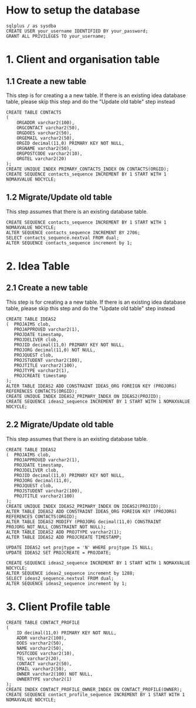 # How to setup the database 
```
sqlplus / as sysdba
CREATE USER your_username IDENTIFIED BY your_password;
GRANT ALL PRIVILEGES TO your_username;
```

# 1. Client and organisation table

## 1.1 Create a new table

This step is for creating a a new table. 
If there is an existing idea database table, please skip this step and do the "Update old table" step instead

```
CREATE TABLE CONTACTS
(
    ORGADDR varchar2(100),
    ORGCONTACT varchar2(50),
    ORGDOES varchar2(50),
    ORGEMAIL varchar2(50),
    ORGID decimal(11,0) PRIMARY KEY NOT NULL,
    ORGNAME varchar2(50),
    ORGPOSTCODE varchar2(10),
    ORGTEL varchar2(20)
);
CREATE UNIQUE INDEX PRIMARY_CONTACTS_INDEX ON CONTACTS(ORGID);
CREATE SEQUENCE contacts_sequence INCREMENT BY 1 START WITH 1 NOMAXVALUE NOCYCLE;
```
## 1.2 Migrate/Update old table

This step assumes that there is an existing database table.

```
CREATE SEQUENCE contacts_sequence INCREMENT BY 1 START WITH 1 NOMAXVALUE NOCYCLE;
ALTER SEQUENCE contacts_sequence INCREMENT BY 2706;
SELECT contacts_sequence.nextval FROM dual;
ALTER SEQUENCE contacts_sequence increment by 1;
```
# 2. Idea Table

## 2.1 Create a new table

This step is for creating a a new table. 
If there is an existing idea database table, please skip this step and do the "Update old table" step instead

```
CREATE TABLE IDEAS2
(  PROJAIMS clob,
   PROJAPPROVED varchar2(1),
   PROJDATE timestamp,
   PROJDELIVER clob,
   PROJID decimal(11,0) PRIMARY KEY NOT NULL,
   PROJORG decimal(11,0) NOT NULL,
   PROJQUEST clob,
   PROJSTUDENT varchar2(100),
   PROJTITLE varchar2(100),
   PROJTYPE varchar2(1),
   PROJCREATE timestamp
);
ALTER TABLE IDEAS2 ADD CONSTRAINT IDEAS_ORG FOREIGN KEY (PROJORG) REFERENCES CONTACTS(ORGID);
CREATE UNIQUE INDEX IDEAS2_PRIMARY_INDEX ON IDEAS2(PROJID);
CREATE SEQUENCE ideas2_sequence INCREMENT BY 1 START WITH 1 NOMAXVALUE NOCYCLE;
```

## 2.2 Migrate/Update old table

This step assumes that there is an existing database table.

```
CREATE TABLE IDEAS2
(  PROJAIMS clob,
   PROJAPPROVED varchar2(1),
   PROJDATE timestamp,
   PROJDELIVER clob,
   PROJID decimal(11,0) PRIMARY KEY NOT NULL,
   PROJORG decimal(11,0),
   PROJQUEST clob,
   PROJSTUDENT varchar2(100),
   PROJTITLE varchar2(100)
);
CREATE UNIQUE INDEX IDEAS2_PRIMARY_INDEX ON IDEAS2(PROJID);
ALTER TABLE IDEAS2 ADD CONSTRAINT IDEAS_ORG FOREIGN KEY (PROJORG) REFERENCES CONTACTS(ORGID);
ALTER TABLE IDEAS2 MODIFY (PROJORG decimal(11,0) CONSTRAINT PROJORG_NOT_NULL_CONSTRAINT NOT NULL); 
ALTER TABLE IDEAS2 ADD PROJTYPE varchar2(1);
ALTER TABLE IDEAS2 ADD PROJCREATE TIMESTAMP;

UPDATE IDEAS2 set projtype = 'N' WHERE projtype IS NULL;
UPDATE IDEAS2 SET PROJCREATE = PROJDATE;

CREATE SEQUENCE ideas2_sequence INCREMENT BY 1 START WITH 1 NOMAXVALUE NOCYCLE;
ALTER SEQUENCE ideas2_sequence increment by 1288;
SELECT ideas2_sequence.nextval FROM dual;
ALTER SEQUENCE ideas2_sequence increment by 1;
```

# 3. Client Profile table

```
CREATE TABLE CONTACT_PROFILE
(
	ID decimal(11,0) PRIMARY KEY NOT NULL,
	ADDR varchar2(100),
	DOES varchar2(50),
	NAME varchar2(50),
	POSTCODE varchar2(10),
	TEL varchar2(20),
	CONTACT varchar2(50),
	EMAIL varchar2(50),
	OWNER varchar2(100) NOT NULL,
	OWNERTYPE varchar2(1)
);
CREATE INDEX CONTACT_PROFILE_OWNER_INDEX ON CONTACT_PROFILE(OWNER);
CREATE SEQUENCE contact_profile_sequence INCREMENT BY 1 START WITH 1 NOMAXVALUE NOCYCLE; 
```
